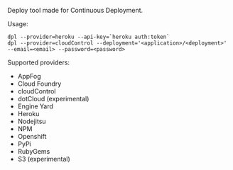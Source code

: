 Deploy tool made for Continuous Deployment.

Usage:

    dpl --provider=heroku --api-key=`heroku auth:token`
    dpl --provider=cloudControl --deployment='<application>/<deployment>' --email=<email> --password=<password>

Supported providers:

* AppFog
* Cloud Foundry
* cloudControl
* dotCloud (experimental)
* Engine Yard
* Heroku
* Nodejitsu
* NPM
* Openshift
* PyPi
* RubyGems
* S3 (experimental)
